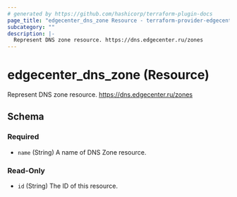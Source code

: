 ```yaml
---
# generated by https://github.com/hashicorp/terraform-plugin-docs
page_title: "edgecenter_dns_zone Resource - terraform-provider-edgecenter"
subcategory: ""
description: |-
  Represent DNS zone resource. https://dns.edgecenter.ru/zones
---
```


# edgecenter_dns_zone (Resource)

Represent DNS zone resource. https://dns.edgecenter.ru/zones



<!-- schema generated by tfplugindocs -->
## Schema

### Required

- `name` (String) A name of DNS Zone resource.

### Read-Only

- `id` (String) The ID of this resource.


